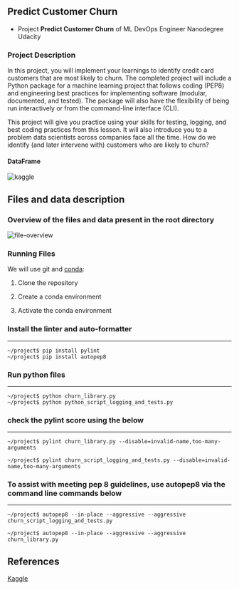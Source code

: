 ## Predict Customer Churn

- Project **Predict Customer Churn** of ML DevOps Engineer Nanodegree Udacity

### Project Description

In this project, you will implement your learnings to identify credit card customers that are most likely to churn. The completed project will include a Python package for a machine learning project that follows coding (PEP8) and engineering best practices for implementing software (modular, documented, and tested). The package will also have the flexibility of being run interactively or from the command-line interface (CLI).

This project will give you practice using your skills for testing, logging, and best coding practices from this lesson. It will also introduce you to a problem data scientists across companies face all the time. How do we identify (and later intervene with) customers who are likely to churn?

#### DataFrame

![kaggle](https://user-images.githubusercontent.com/9282421/199313132-f32be46c-15a8-4231-9b95-aa5b01198aad.png)

## Files and data description

### Overview of the files and data present in the root directory

![file-overview](https://user-images.githubusercontent.com/9282421/199308967-337d6098-ecc2-4ebb-b7a8-bb0c5a8f9184.png)

### Running Files

We will use git and [conda](https://conda.io/projects/conda/en/latest/user-guide/install/index.html):

1. Clone the repository

2. Create a conda environment

3. Activate the conda environment

### Install the linter and auto-formatter

---

```
~/project$ pip install pylint
~/project$ pip install autopep8
```

### Run python files

---

```
~/project$ python churn_library.py
~/project$ python python_script_logging_and_tests.py
```

### check the pylint score using the below

---

```
~/project$ pylint churn_library.py --disable=invalid-name,too-many-arguments

~/project$ pylint churn_script_logging_and_tests.py --disable=invalid-name,too-many-arguments
```

### To assist with meeting pep 8 guidelines, use autopep8 via the command line commands below

---

```
~/project$ autopep8 --in-place --aggressive --aggressive churn_script_logging_and_tests.py

~/project$ autopep8 --in-place --aggressive --aggressive churn_library.py
```

## References

[Kaggle](https://www.kaggle.com/datasets/sakshigoyal7/credit-card-customers/code)
